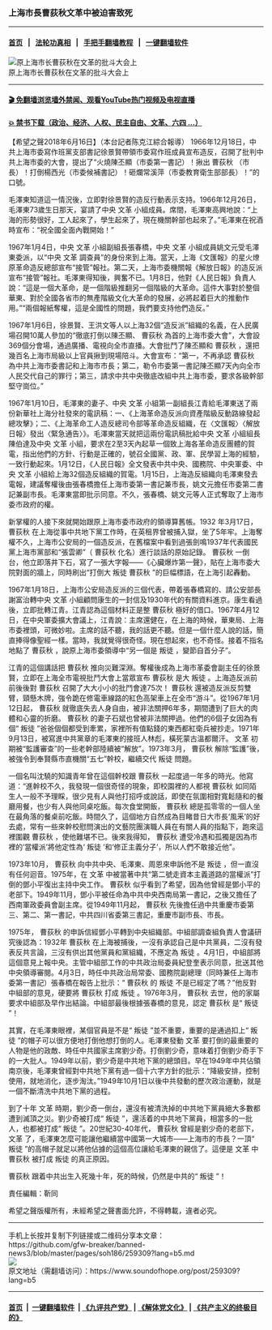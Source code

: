 ### 上海市長曹荻秋文革中被迫害致死
------------------------

#### [首页](https://github.com/gfw-breaker/banned-news3/blob/master/README.md) &nbsp;&nbsp;|&nbsp;&nbsp; [法轮功真相](https://github.com/begood0513/basic/blob/master/README.md)  &nbsp;&nbsp;|&nbsp;&nbsp; [手把手翻墙教程](https://github.com/gfw-breaker/guides/wiki)  &nbsp;&nbsp;|&nbsp;&nbsp; [一键翻墙软件](https://github.com/gfw-breaker/nogfw/blob/master/README.md)  



<div><img alt="原上海市长曹荻秋在文革的批斗大会上" src="https://img.soundofhope.org/2018/06/-3400.jpg"/>
<br/><figcaption class="caption">
 原上海市长曹荻秋在文革的批斗大会上
</figcaption></div><hr/>

#### [ 🎬  免翻墙浏览墙外禁闻、观看YouTube热门视频及电视直播](https://github.com/gfw-breaker/HelloWorld)

#### [ 💥  禁书下载（政治、经济、人权、民主自由、文革、六四 ...）](https://github.com/gfw-breaker/books/blob/master/README.md)

<div><div class="Content__Wrapper sc-1bvya0-0 grZQxZ">
 <p class="meta-top">
  <span class="meta">
   【希望之聲2018年6月16日】（本台記者陈克江綜合報導）
  </span>
  1966年12月18日，中共上海市委寫作班黨支部書記徐景賢帶領市委寫作班成員宣布造反，召開了批判中共上海市委的大會，提出了“火燒陳丕顯（市委第一書記）！揪出
  <ok href="/term/99351?lang=b5">
   曹荻秋
  </ok>
  （市長）！打倒楊西光（市委候補書記）！砸爛常溪萍（市委教育衛生部部長）！”的口號。
 </p>
 <p>
  毛澤東知道這一情況後，立即對徐景賢的造反行動表示支持。1966年12月26日，毛澤東73歲生日那天，宴請了中央
  <ok href="/term/3322?lang=b5">
   文革
  </ok>
  小組成員。席間，毛澤東高興地說：“上海的形勢很好，工人起來了，學生起來了，現在機關幹部也起來了。”毛澤東在祝酒時宣布：“祝全國全面內戰開始！”
 </p>
 <p>
  1967年1月4日，中央
  <ok href="/term/3322?lang=b5">
   文革
  </ok>
  小組副組長張春橋，中央
  <ok href="/term/3322?lang=b5">
   文革
  </ok>
  小組成員姚文元受毛澤東委派，以“中央
  <ok href="/term/3322?lang=b5">
   文革
  </ok>
  調查員”的身份來到上海。當天，上海《文匯報》的星火燎原革命造反總部宣布“接管”報社。第二天，上海市委機關報《解放日報》的造反派宣布“接管”報社。毛澤東得知後，興奮不已。1月8日，他對《人民日報》負責人說：“這是一個大革命，是一個階級推翻另一個階級的大革命。這件大事對於整個華東、對於全國各省市的無產階級文化大革命的發展，必將起着巨大的推動作用。”“兩個報紙奪權，這是全國性的問題，我們要支持他們造反。”
 </p>
 <p>
  1967年1月6日，徐景賢、王洪文等人以上海32個“造反派”組織的名義，在人民廣場召開10萬人參加的“徹底打倒以陳丕顯、
  <ok href="/term/99351?lang=b5">
   曹荻秋
  </ok>
  為首的上海市委大會”，大會設369個分會場，通過廣播、電視向全市直播。大會批鬥了陳丕顯和
  <ok href="/term/99351?lang=b5">
   曹荻秋
  </ok>
  ，還把幾百名上海市局級以上官員揪到現場陪斗。大會宣布：“第一，不再承認
  <ok href="/term/99351?lang=b5">
   曹荻秋
  </ok>
  為中共上海市委書記和上海市市長；第二，勒令市委第一書記陳丕顯7天內向全市人民交代自己的罪行；第三，請求中共中央徹底改組中共上海市委，要求各級幹部堅守崗位。”
 </p>
 <p>
  1967年1月10日，毛澤東的妻子、中央
  <ok href="/term/3322?lang=b5">
   文革
  </ok>
  小組第一副組長江青給毛澤東送了兩份新華社上海分社發來的電訊稿：一、《上海革命造反派向資產階級反動路線發起總攻擊》；二、《上海革命工人造反總司令部等革命造反組織，在〈文匯報〉〈解放日報〉發出〈緊急通告〉》。毛澤東當天就把這兩份電訊稿批給中央
  <ok href="/term/3322?lang=b5">
   文革
  </ok>
  小組組長陳伯達及中央
  <ok href="/term/3322?lang=b5">
   文革
  </ok>
  小組，要求在2至3天內起草一個致上海各革命造反團體的賀電，指出他們的方針、行動是正確的，號召全國黨、政、軍、民學習上海的經驗，一致行動起來。1月12日，《人民日報》全文發表中共中央、國務院、中央軍委、中央
  <ok href="/term/3322?lang=b5">
   文革
  </ok>
  小組給上海32個造反組織的賀電。1月15日，上海造反組織向毛澤東發去電報，建議奪權後由張春橋擔任上海市委第一書記兼市長，姚文元擔任市委第二書記兼副市長。毛澤東當即批示同意。不久，張春橋、姚文元等人正式奪取了上海市委市政府的權。
 </p>
 <p>
  新掌權的人接下來就開始跟原上海市委市政府的領導算舊帳。1932 年3月17日，
  <ok href="/term/99351?lang=b5">
   曹荻秋
  </ok>
  在上海從事中共地下黨工作時，在英租界曾被捕入獄，坐了5年牢。上海奪權不久，上海市公安局的一個造反派，在舊檔案中看到過張劍鳴1937年代表國民黨上海市黨部和“張雲卿”（
  <ok href="/term/99351?lang=b5">
   曹荻秋
  </ok>
  化名）進行談話的原始記錄。
  <ok href="/term/99351?lang=b5">
   曹荻秋
  </ok>
  一倒台，他立即落井下石，寫了一張大字報——《心臟爆炸第一聲》，貼在上海市委大院對面的牆上，同時刷出“打倒大
  <ok href="/term/68147?lang=b5">
   叛徒
  </ok>
  <ok href="/term/99351?lang=b5">
   曹荻秋
  </ok>
  ”的巨幅標語，在上海引起轟動。
 </p>
 <p>
  1967年1月18日，上海市公安局造反派的三個代表，帶着張春橋寫的、請公安部長謝富治轉中央
  <ok href="/term/3322?lang=b5">
   文革
  </ok>
  小組顧問康生的一封信及1930年代的有關資料進京。康生看過後，立即批轉江青。江青認為這個材料正是整
  <ok href="/term/99351?lang=b5">
   曹荻秋
  </ok>
  極好的借口。1967年4月12日，在中央軍委擴大會議上，江青說：主席還健在，在上海的時候，華東局、上海市委裡頭，可微妙啦。主席的話不聽，我的話更不聽。但是一個什麼人說的話，簡直捧得像聖經一樣。當時，我就覺得很奇怪。現在想起來，也不奇怪。接着不指名地點了
  <ok href="/term/99351?lang=b5">
   曹荻秋
  </ok>
  ，說原上海市委領導中“另一個是
  <ok href="/term/68147?lang=b5">
   叛徒
  </ok>
  ，變節自首分子”。
 </p>
 <p>
  江青的這個講話把
  <ok href="/term/99351?lang=b5">
   曹荻秋
  </ok>
  推向災難深淵。奪權後成為上海市革委會副主任的徐景賢，立即在上海全市電視批鬥大會上當眾宣布
  <ok href="/term/99351?lang=b5">
   曹荻秋
  </ok>
  是大
  <ok href="/term/68147?lang=b5">
   叛徒
  </ok>
  。上海造反派前前後後對
  <ok href="/term/99351?lang=b5">
   曹荻秋
  </ok>
  召開了大大小小的批鬥會達75次！
  <ok href="/term/99351?lang=b5">
   曹荻秋
  </ok>
  還被造反派反剪雙臂，頸懸木牌，強令跪在修電車線路的紅色高架車上在全市“游斗”。從1967年1月12日起，
  <ok href="/term/99351?lang=b5">
   曹荻秋
  </ok>
  就徹底失去人身自由，被非法關押6年多，期間遭到了巨大的肉體和心靈的折磨。
  <ok href="/term/99351?lang=b5">
   曹荻秋
  </ok>
  的妻子石斌也曾被非法關押過。他們的6個子女因為有個“
  <ok href="/term/68147?lang=b5">
   叛徒
  </ok>
  ”爸爸個個都受到牽累，家裡所有值點錢的東西都紅衛兵被抄走。1971年9月13日，被寫進中共黨章的毛澤東的接班人林彪，橫死蒙古溫都爾汗。
  <ok href="/term/3322?lang=b5">
   文革
  </ok>
  初期被“監護審查”的一些老幹部陸續被“解放”。1973年3月，
  <ok href="/term/99351?lang=b5">
   曹荻秋
  </ok>
  解除“監護”後，被強令到奉賢縣市直機關“五七”幹校，繼續交代
  <ok href="/term/68147?lang=b5">
   叛徒
  </ok>
  問題。
 </p>
 <p>
  一個名叫沈驍的知識青年曾在這個幹校跟
  <ok href="/term/99351?lang=b5">
   曹荻秋
  </ok>
  一起度過一年多的時光。他寫道：“進幹校不久，我發現一個很奇怪的現象，即校園裡的人都視
  <ok href="/term/99351?lang=b5">
   曹荻秋
  </ok>
  如同陌生人一般不予理睬，很少見有人與他打招呼或說話，即使在氛圍相對寬鬆隨和的餐廳用餐，也少有人與他同桌吃飯。每次食堂開飯，
  <ok href="/term/99351?lang=b5">
   曹荻秋
  </ok>
  總是孤零零的一個人坐在最角落的餐桌前吃飯。時間久了，這個地方自然成為目睹昔日大市長‘風釆’的好去處，常有一些來幹校慰問演出的文藝院團演職人員在有關人員的指點下，跑來這裡圍觀
  <ok href="/term/99351?lang=b5">
   曹荻秋
  </ok>
  ，使他難堪不已。後來我得知，
  <ok href="/term/99351?lang=b5">
   曹荻秋
  </ok>
  遭受冷遇和孤獨是因為市裡的‘當權派’將他定性為‘
  <ok href="/term/68147?lang=b5">
   叛徒
  </ok>
  ’和‘修正主義分子’，所以人們不敢接近他”。
 </p>
 <p>
  1973年10月，
  <ok href="/term/99351?lang=b5">
   曹荻秋
  </ok>
  向中共中央、毛澤東、周恩來申訴他不是
  <ok href="/term/68147?lang=b5">
   叛徒
  </ok>
  ，但一直沒有任何迴音。1975年，在
  <ok href="/term/3322?lang=b5">
   文革
  </ok>
  中被當著中共“第二號走資本主義道路的當權派”打倒的鄧小平復出主持中央工作。
  <ok href="/term/99351?lang=b5">
   曹荻秋
  </ok>
  似乎看到了希望，因為他曾經是鄧小平的老部下。1949年11月，鄧小平被任命為中共中央西南局第一書記，之後又擔任了西南軍政委員會副主席。從1949年11月起，
  <ok href="/term/99351?lang=b5">
   曹荻秋
  </ok>
  先後擔任過中共重慶市委第三、第二、第一書記，中共四川省委第三書記，重慶市副市長、市長。
 </p>
 <p>
  1975年，
  <ok href="/term/99351?lang=b5">
   曹荻秋
  </ok>
  的申訴信經鄧小平轉到中央組織部。中組部調查組負責人會議研究後認為：1932年
  <ok href="/term/99351?lang=b5">
   曹荻秋
  </ok>
  在上海被捕後，一沒有承認自己是中共黨員，二沒有發表反共言論，三沒有供出其他黨員和黨組織，不應定為
  <ok href="/term/68147?lang=b5">
   叛徒
  </ok>
  。4月1日，中組部將這個意見上報中央。主管中組部工作的中共政治局委員紀登奎表示同意，批送其他中央領導審閱。4月3日，時任中共政治局常委、國務院副總理（同時兼任上海市委第一書記）張春橋在報告上批示：“
  <ok href="/term/99351?lang=b5">
   曹荻秋
  </ok>
  的
  <ok href="/term/68147?lang=b5">
   叛徒
  </ok>
  不是已經定了嗎？”他反對中組部的意見，硬要將
  <ok href="/term/99351?lang=b5">
   曹荻秋
  </ok>
  打成
  <ok href="/term/68147?lang=b5">
   叛徒
  </ok>
  。1976年3月，
  <ok href="/term/99351?lang=b5">
   曹荻秋
  </ok>
  去世，他的家屬要求中組部及早作出結論。中組部最後根據張春橋的意見，認定
  <ok href="/term/99351?lang=b5">
   曹荻秋
  </ok>
  是“
  <ok href="/term/68147?lang=b5">
   叛徒
  </ok>
  ”！
 </p>
 <p>
  其實，在毛澤東眼裡，某個官員是不是“
  <ok href="/term/68147?lang=b5">
   叛徒
  </ok>
  ”並不重要，重要的是通過扣上“
  <ok href="/term/68147?lang=b5">
   叛徒
  </ok>
  ”的帽子可以很方便地打倒他想打倒的人。毛澤東發動
  <ok href="/term/3322?lang=b5">
   文革
  </ok>
  要打倒的最重要的人物是他的政敵、時任中共國家主席劉少奇。打倒劉少奇，意味着打倒劉少奇手下的一大批人。1949年以前，劉少奇是中共地下黨的總頭目。早在1949年中共佔領南京後，毛澤東曾經對中共地下黨有過一個十六字方針的批示：“降級安排，控制使用，就地消化，逐步淘汰。”1949年10月1日以後中共發動的歷次政治運動，就是一個不斷清洗中共地下黨的過程。
 </p>
 <p>
  到了十年
  <ok href="/term/3322?lang=b5">
   文革
  </ok>
  時期，劉少奇一倒台，還沒有被清洗掉的中共地下黨員絕大多數都遭到滅頂之災。劉少奇被打成“
  <ok href="/term/68147?lang=b5">
   叛徒
  </ok>
  ”，還活着的中共地下黨員，相當多的一批人，也都被打成“
  <ok href="/term/68147?lang=b5">
   叛徒
  </ok>
  ”。20世紀30-40年代，
  <ok href="/term/99351?lang=b5">
   曹荻秋
  </ok>
  曾經是劉少奇的老部下，
  <ok href="/term/3322?lang=b5">
   文革
  </ok>
  了，毛澤東怎麼可能讓他繼續當中國第一大城市——上海市的市長？一頂“
  <ok href="/term/68147?lang=b5">
   叛徒
  </ok>
  ”的高帽子就足以將他佔據的這個高位讓給毛澤東的親信了。這便是
  <ok href="/term/3322?lang=b5">
   文革
  </ok>
  中
  <ok href="/term/99351?lang=b5">
   曹荻秋
  </ok>
  被打成
  <ok href="/term/68147?lang=b5">
   叛徒
  </ok>
  的真正原因。
 </p>
 <p>
  <ok href="/term/99351?lang=b5">
   曹荻秋
  </ok>
  跟着中共出生入死幾十年，死的時候，仍然是中共的“
  <ok href="/term/68147?lang=b5">
   叛徒
  </ok>
  ”！
 </p>
 <p class="meta-btm">
  責任編輯：靳同
 </p>
 <p class="meta-btm">
  希望之聲版權所有，未經希望之聲書面允許，不得轉載，違者必究。
 </p>
</div>
</div>
<hr/>
手机上长按并复制下列链接或二维码分享本文章：<br/>
https://github.com/gfw-breaker/banned-news3/blob/master/pages/soh186/259309?lang=b5.md <br/>
<a href='https://github.com/gfw-breaker/banned-news3/blob/master/pages/soh186/259309?lang=b5.md'><img src='https://github.com/gfw-breaker/banned-news3/blob/master/pages/soh186/259309?lang=b5.md.png'/></a> <br/>
原文地址（需翻墙访问）：https://www.soundofhope.org/post/259309?lang=b5


------------------------
#### [首页](https://github.com/gfw-breaker/banned-news3/blob/master/README.md) &nbsp;|&nbsp; [一键翻墙软件](https://github.com/gfw-breaker/nogfw/blob/master/README.md) &nbsp;| [《九评共产党》](https://github.com/gfw-breaker/9ping.md/blob/master/README.md#九评之一评共产党是什么) | [《解体党文化》](https://github.com/gfw-breaker/jtdwh.md/blob/master/README.md) | [《共产主义的终极目的》](https://github.com/gfw-breaker/gczydzjmd.md/blob/master/README.md)


<img src='http://gfw-breaker.win/banned-news3/pages/soh186/259309?lang=b5.md' width='0px' height='0px'/>
